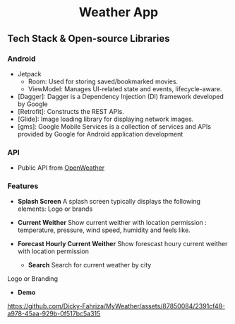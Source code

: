 <h1 align="center">Weather App</h1>

## Tech Stack & Open-source Libraries

### Android

- Jetpack
    - Room: Used for storing saved/bookmarked movies.
    - ViewModel: Manages UI-related state and events, lifecycle-aware.
- [Dagger]: Dagger is a Dependency Injection (DI) framework developed by Google
- [Retrofit]: Constructs the REST APIs.
- [Glide]: Image loading library for displaying network images.
- [gms]: Google Mobile Services is a collection of services and APIs provided by Google for Android application development


### API
- Public API from [OpenWeather](https://openweathermap.org/api)

### Features

- **Splash Screen**
  A splash screen typically displays the following elements: Logo or brands

- **Current Weither**
  Show current weither with location permission : temperature, pressure, wind speed, humidity and feels like.

- **Forecast Hourly Current Weither**
  Show forescast houry current weither with location permission

  - **Search**
  Search for current weather by city
  

Logo or Branding

- **Demo**

https://github.com/Dicky-Fahriza/MyWeather/assets/87850084/2391cf48-a978-45aa-929b-0f517bc5a315



 
